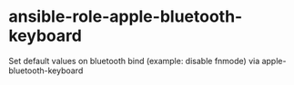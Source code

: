 # ansible-role-apple-bluetooth-keyboard
Set default values on bluetooth bind (example: disable fnmode) via apple-bluetooth-keyboard
